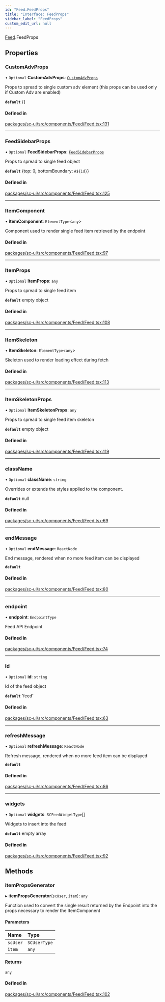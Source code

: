 ```yaml
---
id: "Feed.FeedProps"
title: "Interface: FeedProps"
sidebar_label: "FeedProps"
custom_edit_url: null
---
```


[Feed](../modules/Feed).FeedProps

## Properties

### CustomAdvProps

• `Optional` **CustomAdvProps**: [`CustomAdvProps`](CustomAdv.CustomAdvProps)

Props to spread to single custom adv element (this props can be used only if Custom Adv are enabled)

**`default`** {}

#### Defined in

[packages/sc-ui/src/components/Feed/Feed.tsx:131](https://github.com/selfcommunity/community-ui/blob/80e4c04/packages/sc-ui/src/components/Feed/Feed.tsx#L131)

___

### FeedSidebarProps

• `Optional` **FeedSidebarProps**: [`FeedSidebarProps`](Feed.FeedSidebarProps)

Props to spread to single feed object

**`default`** {top: 0, bottomBoundary: `#${id}`}

#### Defined in

[packages/sc-ui/src/components/Feed/Feed.tsx:125](https://github.com/selfcommunity/community-ui/blob/80e4c04/packages/sc-ui/src/components/Feed/Feed.tsx#L125)

___

### ItemComponent

• **ItemComponent**: `ElementType`<`any`\>

Component used to render single feed item retrieved by the endpoint

#### Defined in

[packages/sc-ui/src/components/Feed/Feed.tsx:97](https://github.com/selfcommunity/community-ui/blob/80e4c04/packages/sc-ui/src/components/Feed/Feed.tsx#L97)

___

### ItemProps

• `Optional` **ItemProps**: `any`

Props to spread to single feed item

**`default`** empty object

#### Defined in

[packages/sc-ui/src/components/Feed/Feed.tsx:108](https://github.com/selfcommunity/community-ui/blob/80e4c04/packages/sc-ui/src/components/Feed/Feed.tsx#L108)

___

### ItemSkeleton

• **ItemSkeleton**: `ElementType`<`any`\>

Skeleton used to render loading effect during fetch

#### Defined in

[packages/sc-ui/src/components/Feed/Feed.tsx:113](https://github.com/selfcommunity/community-ui/blob/80e4c04/packages/sc-ui/src/components/Feed/Feed.tsx#L113)

___

### ItemSkeletonProps

• `Optional` **ItemSkeletonProps**: `any`

Props to spread to single feed item skeleton

**`default`** empty object

#### Defined in

[packages/sc-ui/src/components/Feed/Feed.tsx:119](https://github.com/selfcommunity/community-ui/blob/80e4c04/packages/sc-ui/src/components/Feed/Feed.tsx#L119)

___

### className

• `Optional` **className**: `string`

Overrides or extends the styles applied to the component.

**`default`** null

#### Defined in

[packages/sc-ui/src/components/Feed/Feed.tsx:69](https://github.com/selfcommunity/community-ui/blob/80e4c04/packages/sc-ui/src/components/Feed/Feed.tsx#L69)

___

### endMessage

• `Optional` **endMessage**: `ReactNode`

End message, rendered when no more feed item can be displayed

**`default`** <FormattedMessage id="ui.feed.noOtherFeedObject" defaultMessage="ui.feed.noOtherFeedObject" />

#### Defined in

[packages/sc-ui/src/components/Feed/Feed.tsx:80](https://github.com/selfcommunity/community-ui/blob/80e4c04/packages/sc-ui/src/components/Feed/Feed.tsx#L80)

___

### endpoint

• **endpoint**: `EndpointType`

Feed API Endpoint

#### Defined in

[packages/sc-ui/src/components/Feed/Feed.tsx:74](https://github.com/selfcommunity/community-ui/blob/80e4c04/packages/sc-ui/src/components/Feed/Feed.tsx#L74)

___

### id

• `Optional` **id**: `string`

Id of the feed object

**`default`** 'feed'

#### Defined in

[packages/sc-ui/src/components/Feed/Feed.tsx:63](https://github.com/selfcommunity/community-ui/blob/80e4c04/packages/sc-ui/src/components/Feed/Feed.tsx#L63)

___

### refreshMessage

• `Optional` **refreshMessage**: `ReactNode`

Refresh message, rendered when no more feed item can be displayed

**`default`** <FormattedMessage id="ui.feed.refreshRelease" defaultMessage="ui.feed.refreshRelease" />

#### Defined in

[packages/sc-ui/src/components/Feed/Feed.tsx:86](https://github.com/selfcommunity/community-ui/blob/80e4c04/packages/sc-ui/src/components/Feed/Feed.tsx#L86)

___

### widgets

• `Optional` **widgets**: `SCFeedWidgetType`[]

Widgets to insert into the feed

**`default`** empty array

#### Defined in

[packages/sc-ui/src/components/Feed/Feed.tsx:92](https://github.com/selfcommunity/community-ui/blob/80e4c04/packages/sc-ui/src/components/Feed/Feed.tsx#L92)

## Methods

### itemPropsGenerator

▸ **itemPropsGenerator**(`scUser`, `item`): `any`

Function used to convert the single result returned by the Endpoint into the props necessary to render the ItemComponent

#### Parameters

| Name | Type |
| :------ | :------ |
| `scUser` | `SCUserType` |
| `item` | `any` |

#### Returns

`any`

#### Defined in

[packages/sc-ui/src/components/Feed/Feed.tsx:102](https://github.com/selfcommunity/community-ui/blob/80e4c04/packages/sc-ui/src/components/Feed/Feed.tsx#L102)
